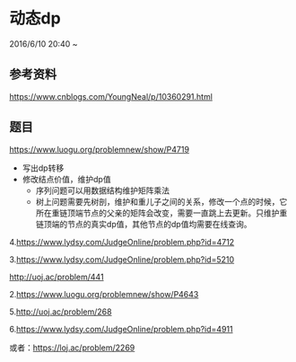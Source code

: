 # 动态dp

2016/6/10 20:40 ~ 

## 参考资料

https://www.cnblogs.com/YoungNeal/p/10360291.html

## 题目

https://www.luogu.org/problemnew/show/P4719

- 写出dp转移
- 修改结点价值，维护dp值
  - 序列问题可以用数据结构维护矩阵乘法
  - 树上问题需要先树剖，维护和重儿子之间的关系，修改一个点的时候，它所在重链顶端节点的父亲的矩阵会改变，需要一直跳上去更新。只维护重链顶端的节点的真实dp值，其他节点的dp值均需要在线查询。

4.https://www.lydsy.com/JudgeOnline/problem.php?id=4712

3.https://www.lydsy.com/JudgeOnline/problem.php?id=5210

http://uoj.ac/problem/441

2.https://www.luogu.org/problemnew/show/P4643

5.http://uoj.ac/problem/268

6.https://www.lydsy.com/JudgeOnline/problem.php?id=4911

或者：https://loj.ac/problem/2269